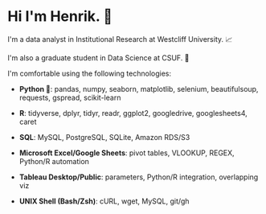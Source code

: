 # Hi I'm Henrik. 👋

I'm a data analyst in Institutional Research at Westcliff University. 📈

I'm also a graduate student in Data Science at CSUF. 🏫

I'm comfortable using the following technologies:

* **Python 🐍**: pandas, numpy, seaborn, matplotlib, selenium, beautifulsoup, requests, gspread, scikit-learn

* **R**: tidyverse, dplyr, tidyr, readr, ggplot2, googledrive, googlesheets4, caret

* **SQL**: MySQL, PostgreSQL, SQLite, Amazon RDS/S3

* **Microsoft Excel/Google Sheets**: pivot tables, VLOOKUP, REGEX, Python/R automation

* **Tableau Desktop/Public**: parameters, Python/R integration, overlapping viz

* **UNIX Shell (Bash/Zsh)**: cURL, wget, MySQL, git/gh


<!---
henrikalbihn/henrikalbihn is a ✨ special ✨ repository because its `README.md` (this file) appears on your GitHub profile.
You can click the Preview link to take a look at your changes.
--->

